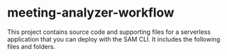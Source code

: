 # meeting-analyzer-workflow

This project contains source code and supporting files for a serverless application that you can deploy with the SAM CLI. It includes the following files and folders.
